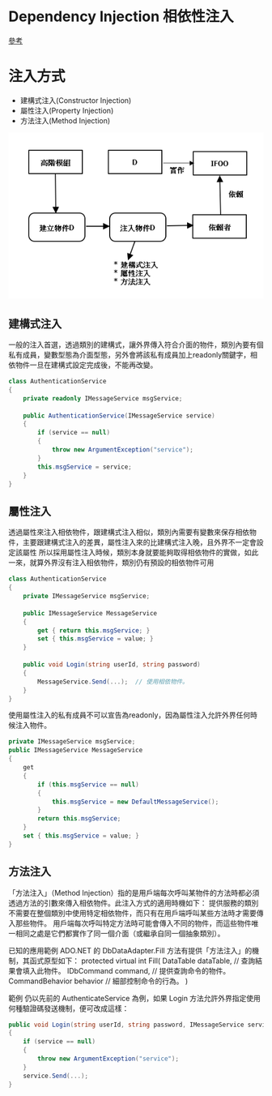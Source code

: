 Dependency Injection 相依性注入
===
[參考](https://www.huanlintalk.com/2011/11/dependency-injection-5.html)

# 注入方式
* 建構式注入(Constructor Injection)
* 屬性注入(Property Injection)
* 方法注入(Method Injection)

![注入方式](InjectionWay.jpg)

## 建構式注入
一般的注入首選，透過類別的建構式，讓外界傳入符合介面的物件，類別內要有個私有成員，變數型態為介面型態，另外會將該私有成員加上readonly關鍵字，相依物件一旦在建構式設定完成後，不能再改變。

```csharp
class AuthenticationService
{
    private readonly IMessageService msgService;

    public AuthenticationService(IMessageService service)
    {
        if (service == null)
        {
            throw new ArgumentException("service");
        }
        this.msgService = service;
    }
}
```

## 屬性注入
透過屬性來注入相依物件，跟建構式注入相似，類別內需要有變數來保存相依物件，主要跟建構式注入的差異，屬性注入來的比建構式注入晚，且外界不一定會設定該屬性
所以採用屬性注入時候，類別本身就要能夠取得相依物件的實做，如此一來，就算外界沒有注入相依物件，類別仍有預設的相依物件可用

```csharp
class AuthenticationService
{
    private IMessageService msgService;

    public IMessageService MessageService
    {
        get { return this.msgService; }
        set { this.msgService = value; }
    }

    public void Login(string userId, string password)
    {
        MessageService.Send(...);  // 使用相依物件。
    }
}
```
使用屬性注入的私有成員不可以宣告為readonly，因為屬性注入允許外界任何時候注入物件。
```csharp
private IMessageService msgService;
public IMessageService MessageService
{
    get
    {
        if (this.msgService == null)
        {
            this.msgService = new DefaultMessageService();
        }
        return this.msgService;
    }
    set { this.msgService = value; }
}
```


## 方法注入
「方法注入」（Method Injection）指的是用戶端每次呼叫某物件的方法時都必須透過方法的引數來傳入相依物件。此注入方式的適用時機如下：
提供服務的類別不需要在整個類別中使用特定相依物件，而只有在用戶端呼叫某些方法時才需要傳入那些物件。
用戶端每次呼叫特定方法時可能會傳入不同的物件，而這些物件唯一相同之處是它們都實作了同一個介面（或繼承自同一個抽象類別）。

已知的應用範例
ADO.NET 的 DbDataAdapter.Fill 方法有提供「方法注入」的機制，其函式原型如下：
protected virtual int Fill(
    DataTable dataTable,     // 查詢結果會填入此物件。
    IDbCommand command,      // 提供查詢命令的物件。
    CommandBehavior behavior // 細部控制命令的行為。
)

範例
仍以先前的 AuthenticateService 為例，如果 Login 方法允許外界指定使用何種驗證碼發送機制，便可改成這樣：
```csharp
public void Login(string userId, string password, IMessageService service)
{
    if (service == null)
    {
        throw new ArgumentException("service");
    }       
    service.Send(...);
}
```
